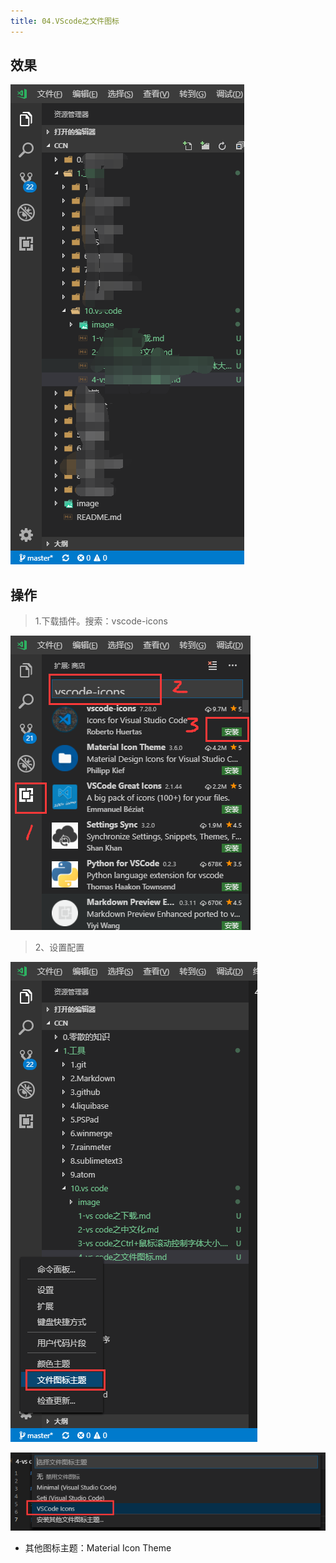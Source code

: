 ```yaml
---
title: 04.VScode之文件图标
---
```



## 效果

![](./image/4-1.png)

## 操作

> 1.下载插件。搜索：vscode-icons

![](./image/4-2.png)

> 2、设置配置

![](./image/4-3.png)

![](./image/4-4.png)

- 其他图标主题：Material Icon Theme